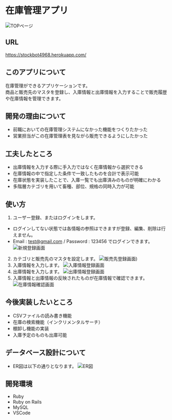 # 在庫管理アプリ

![TOPページ](https://user-images.githubusercontent.com/57342731/73519267-e3965800-4443-11ea-9da4-90ca17459729.png)

## URL

<https://stockbot4968.herokuapp.com/>

## このアプリについて
 
在庫管理ができるアプリケーションです。<br>
商品と販売先のマスタを登録し、入庫情報と出庫情報を入力することで販売履歴や在庫情報を管理できます。

## 開発の理由について

- 前職においての在庫管理システムになかった機能をつくりたかった
- 営業担当がこの在庫管理表を見ながら販売できるようにしたかった

## 工夫したところ

- 出庫情報を入力する際に手入力ではなく在庫情報から選択できる
- 在庫情報の中で指定した条件で一致したものを合計で表示可能
- 在庫状態を実装したことで、入庫一覧でも出庫済みのものが明確にわかる
- 多階層カテゴリを用いて畜種、部位、規格の同時入力が可能

## 使い方

1. ユーザー登録、またはログインをします。<br>
- ログインしてない状態では各情報の参照はできますが登録、編集、削除は行えません。<br>
- Email : test@gmail.com / Password : 123456 でログインできます。<br>
![新規登録画面](https://user-images.githubusercontent.com/57342731/73519336-29532080-4444-11ea-9fea-3864f78dcbe3.png)
2. カテゴリと販売先のマスタを設定します。
![販売先登録画面](https://user-images.githubusercontent.com/57342731/73521143-9bc5ff80-4448-11ea-8949-46db53fdc7e3.png))
3. 入庫情報を入力します。
![入庫情報登録画面](https://user-images.githubusercontent.com/57342731/73521042-5e617200-4448-11ea-981c-4a0b0c484708.png)
4. 出庫情報を入力します。
![出庫情報登録画面](https://user-images.githubusercontent.com/57342731/73521192-b9936480-4448-11ea-82e6-4dc28a155766.png)
5. 入庫情報と出庫情報の反映されたものが在庫情報で確認できます。
![在庫情報確認画面](https://user-images.githubusercontent.com/57342731/73520981-3e31b300-4448-11ea-9f68-a5550076947d.png)

## 今後実装したいところ

- CSVファイルの読み書き機能
- 在庫の検索機能（インクリメンタルサーチ）
- 棚卸し機能の実装
- 入庫予定のものも出庫可能
 
## データベース設計について

- ER図は以下の通りとなります。
![ER図](https://user-images.githubusercontent.com/57342731/72661143-463a2d80-3a1a-11ea-9f94-d345a0b5fcdb.png)

## 開発環境
 
- Ruby
- Ruby on Rails
- MySQL
- VSCode

<!-- ## stocksテーブル
|column|Type|Options|
|------|----|-------|
|lot|string|null: false|
|box|integer|null: false|
|weight|decimal|null: false|
|status|string|null: false|
|category_id|d|foreign_key: true|
### Association
- belongs_to :category
- has_one :delivery


## customersテーブル
|column|Type|Options|
|------|----|-------|
|han_code|string|null: false|
|han_name|string|null: false|
|ten_code|string||
|ten_name|string||
### Association
- has_many :deliveries


## deliveriesテーブル
|column|Type|Options|
|------|----|-------|
|han_year|string|null: false|
|han_month|string|null: false|
|han_day|string|null: false|
|price|integer|null: false|
|stock_id|references|foreign_key: true|
|customer_id|references|foreign_key: true|
### Association
- belongs_to :stock
- belongs_to :customer


## categoriesテーブル
|column|Type|Options|
|------|----|-------|
|code|string||
|genre|string||
|ancestry|string||
### Association
- has_many :stocks

## usersテーブル
|column|Type|Options|
|------|----|-------|
|email|string|null: false, unique: true|
|encrypted_password|string|null: faise| -->